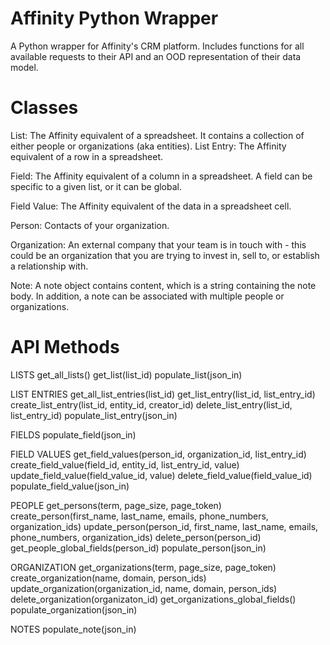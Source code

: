 # Affinity Python Wrapper

A Python wrapper for Affinity's CRM platform. Includes functions for all available requests to their API and an OOD representation of their data model.

# Classes

List: The Affinity equivalent of a spreadsheet. It contains a collection of either people or organizations (aka entities).
List Entry: The Affinity equivalent of a row in a spreadsheet.

Field: The Affinity equivalent of a column in a spreadsheet. A field can be specific to a given list, or it can be global.

Field Value: The Affinity equivalent of the data in a spreadsheet cell.

Person: Contacts of your organization.

Organization: An external company that your team is in touch with - this could be an organization that you are trying to invest in, sell to, or establish a relationship with.

Note: A note object contains content, which is a string containing the note body. In addition, a note can be associated with multiple people or organizations.

# API Methods

LISTS
get_all_lists()
get_list(list_id)
populate_list(json_in)

LIST ENTRIES
get_all_list_entries(list_id)
get_list_entry(list_id, list_entry_id)
create_list_entry(list_id, entity_id, creator_id)
delete_list_entry(list_id, list_entry_id)
populate_list_entry(json_in)

FIELDS
populate_field(json_in)

FIELD VALUES
get_field_values(person_id, organization_id, list_entry_id)
create_field_value(field_id, entity_id, list_entry_id, value)
update_field_value(field_value_id, value)
delete_field_value(field_value_id)
populate_field_value(json_in)

PEOPLE
get_persons(term, page_size, page_token)
create_person(first_name, last_name, emails, phone_numbers, organization_ids)
update_person(person_id, first_name, last_name, emails, phone_numbers, organization_ids)
delete_person(person_id)
get_people_global_fields(person_id)
populate_person(json_in)

ORGANIZATION
get_organizations(term, page_size, page_token)
create_organization(name, domain, person_ids)
update_organization(organization_id, name, domain, person_ids)
delete_organization(organizaton_id)
get_organizations_global_fields()
populate_organization(json_in)

NOTES
populate_note(json_in)
